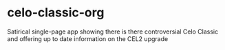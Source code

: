 # celo-classic-org
Satirical single-page app showing there is there controversial Celo Classic and offering up to date information on the CEL2 upgrade
